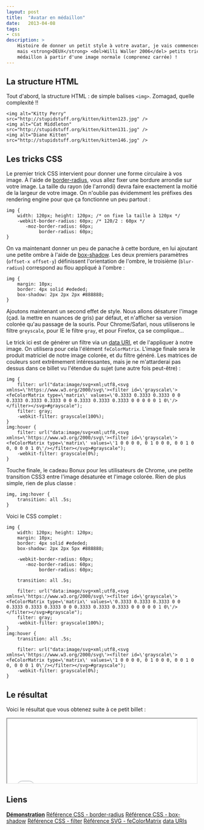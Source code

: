 ```yaml
---
layout: post
title:  "Avatar en médaillon"
date:   2013-04-08
tags:
- css
description: >
    Histoire de donner un petit style à votre avatar, je vais commencer avec pas un,
    mais <strong>DEUX</strong> <del>Willi Waller 2006</del> petits tricks CSS pour générer un
    médaillon à partir d'une image normale (comprenez carrée) !
---
```


## La structure HTML

Tout d'abord, la structure HTML : de simple balises `<img>`. Zomagad, quelle complexité !!

    <img alt="Kitty Perry" src="http://stupidstuff.org/kitten/kitten123.jpg" />
    <img alt="Cat Middleton" src="http://stupidstuff.org/kitten/kitten131.jpg" />
    <img alt="Diane Kitten" src="http://stupidstuff.org/kitten/kitten146.jpg" />

## Les tricks CSS

Le premier trick CSS intervient pour donner une forme circulaire à vos image. À l'aide de [border-radius](https://developer.mozilla.org/fr/docs/CSS/border-radius), vous allez fixer une bordure arrondie sur votre image. La taille du rayon (de l'arrondi) devra faire exactement la moitié de la largeur de votre image. On n'oublie pas évidemment les préfixes des rendering engine pour que ça fonctionne un peu partout :

    img {
        width: 120px; height: 120px; /* on fixe la taille à 120px */
        -webkit-border-radius: 60px; /* 120/2 : 60px */
           -moz-border-radius: 60px;
                border-radius: 60px;
    }

On va maintenant donner un peu de panache à cette bordure, en lui ajoutant une petite ombre à l'aide de [box-shadow](https://developer.mozilla.org/fr/docs/CSS/box-shadow). Les deux premiers paramètres (`offset-x offset-y`) définissent l'orientation de l'ombre, le troisième (`blur-radius`) correspond au flou appliqué à l'ombre :

    img {
        margin: 10px;
        border: 4px solid #ededed;
        box-shadow: 2px 2px 2px #888888;
    }

Ajoutons maintenant un second effet de style. Nous allons désaturer l'image (çad. la mettre en nuances de gris) par défaut, et n'afficher sa version colorée qu'au passage de la souris. Pour Chrome/Safari, nous utiliserons le filtre `greyscale`, pour IE le filtre `gray`, et pour Firefox, ça se complique...

Le trick ici est de générer un filtre via un [data URI](https://developer.mozilla.org/en-US/docs/data_URIs), et de l'appliquer à notre image. On utilisera pour cela l'élément `feColorMatrix`. L'image finale sera le produit matriciel de notre image colorée, et du filtre généré. Les matrices de couleurs sont extrêmement intéressantes, mais je ne m'attarderai pas dessus dans ce billet vu l'étendue du sujet (une autre fois peut-être) :

    img {
        filter: url("data:image/svg+xml;utf8,<svg xmlns=\'https://www.w3.org/2000/svg\'><filter id=\'grayscale\'><feColorMatrix type=\'matrix\' values=\'0.3333 0.3333 0.3333 0 0 0.3333 0.3333 0.3333 0 0 0.3333 0.3333 0.3333 0 0 0 0 0 1 0\'/></filter></svg>#grayscale");
        filter: gray;
        -webkit-filter: grayscale(100%);
    }
    img:hover {
        filter: url("data:image/svg+xml;utf8,<svg xmlns=\'https://www.w3.org/2000/svg\'><filter id=\'grayscale\'><feColorMatrix type=\'matrix\' values=\'1 0 0 0 0, 0 1 0 0 0, 0 0 1 0 0, 0 0 0 1 0\'/></filter></svg>#grayscale");
        -webkit-filter: grayscale(0%);
    }

Touche finale, le cadeau Bonux pour les utilisateurs de Chrome, une petite transition CSS3 entre l'image désaturée et l'image colorée. Rien de plus simple, rien de plus classe :

    img, img:hover {
        transition: all .5s;
    }

Voici le CSS complet :

    img {
        width: 120px; height: 120px;
        margin: 10px;
        border: 4px solid #ededed;
        box-shadow: 2px 2px 5px #888888;

        -webkit-border-radius: 60px;
           -moz-border-radius: 60px;
                border-radius: 60px;

        transition: all .5s;

        filter: url("data:image/svg+xml;utf8,<svg xmlns=\'https://www.w3.org/2000/svg\'><filter id=\'grayscale\'><feColorMatrix type=\'matrix\' values=\'0.3333 0.3333 0.3333 0 0 0.3333 0.3333 0.3333 0 0 0.3333 0.3333 0.3333 0 0 0 0 0 1 0\'/></filter></svg>#grayscale");
        filter: gray;
        -webkit-filter: grayscale(100%);
    }
    img:hover {
        transition: all .5s;

        filter: url("data:image/svg+xml;utf8,<svg xmlns=\'https://www.w3.org/2000/svg\'><filter id=\'grayscale\'><feColorMatrix type=\'matrix\' values=\'1 0 0 0 0, 0 1 0 0 0, 0 0 1 0 0, 0 0 0 1 0\'/></filter></svg>#grayscale");
        -webkit-filter: grayscale(0%);
    }

## Le résultat

Voici le résultat que vous obtenez suite à ce petit billet :

<center><iframe src="{{ site.url }}/demos/avatar-en-medaillon/index.html" width="500" height="170"></iframe></center>


## Liens
[**Démonstration**](https://blog.smarchal.com/demos/avatar-en-medaillon/index.html)
[Référence CSS - border-radius](https://developer.mozilla.org/fr/docs/CSS/border-radius)
[Référence CSS - box-shadow](https://developer.mozilla.org/fr/docs/CSS/box-shadow)
[Référence CSS - filter](https://developer.mozilla.org/fr/docs/CSS/filter)
[Référence SVG - feColorMatrix](https://developer.mozilla.org/en-US/docs/SVG/Element/feColorMatrix)
[data URIs](https://developer.mozilla.org/en-US/docs/data_URIs)
